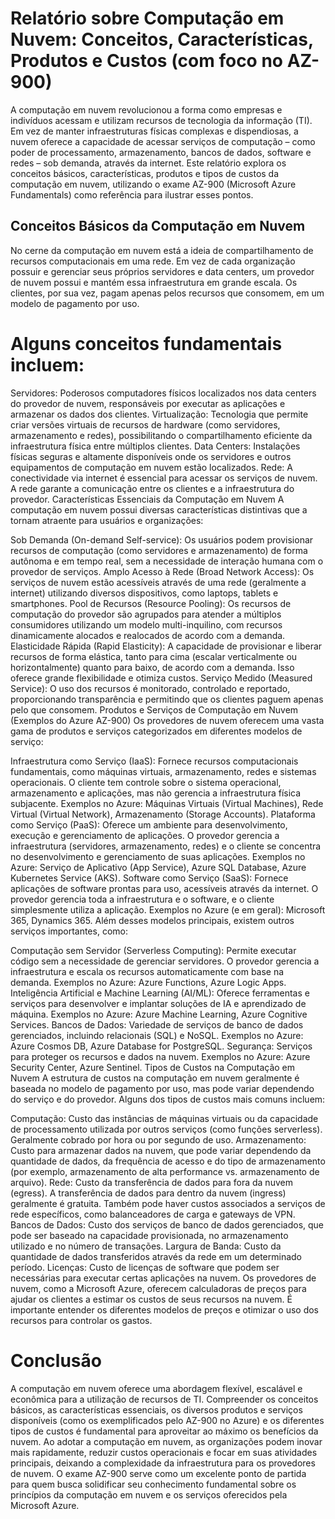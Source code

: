 # Relatório sobre Computação em Nuvem: Conceitos, Características, Produtos e Custos (com foco no AZ-900)
A computação em nuvem revolucionou a forma como empresas e indivíduos acessam e utilizam recursos de tecnologia da informação (TI). Em vez de manter infraestruturas físicas complexas e dispendiosas, a nuvem oferece a capacidade de acessar serviços de computação – como poder de processamento, armazenamento, bancos de dados, software e redes – sob demanda, através da internet. Este relatório explora os conceitos básicos, características, produtos e tipos de custos da computação em nuvem, utilizando o exame AZ-900 (Microsoft Azure Fundamentals) como referência para ilustrar esses pontos.

## Conceitos Básicos da Computação em Nuvem
No cerne da computação em nuvem está a ideia de compartilhamento de recursos computacionais em uma rede. Em vez de cada organização possuir e gerenciar seus próprios servidores e data centers, um provedor de nuvem possui e mantém essa infraestrutura em grande escala. Os clientes, por sua vez, pagam apenas pelos recursos que consomem, em um modelo de pagamento por uso.

# Alguns conceitos fundamentais incluem:

Servidores: Poderosos computadores físicos localizados nos data centers do provedor de nuvem, responsáveis por executar as aplicações e armazenar os dados dos clientes.
Virtualização: Tecnologia que permite criar versões virtuais de recursos de hardware (como servidores, armazenamento e redes), possibilitando o compartilhamento eficiente da infraestrutura física entre múltiplos clientes.
Data Centers: Instalações físicas seguras e altamente disponíveis onde os servidores e outros equipamentos de computação em nuvem estão localizados.
Rede: A conectividade via internet é essencial para acessar os serviços de nuvem. A rede garante a comunicação entre os clientes e a infraestrutura do provedor.
Características Essenciais da Computação em Nuvem
A computação em nuvem possui diversas características distintivas que a tornam atraente para usuários e organizações:

Sob Demanda (On-demand Self-service): Os usuários podem provisionar recursos de computação (como servidores e armazenamento) de forma autônoma e em tempo real, sem a necessidade de interação humana com o provedor de serviços.
Amplo Acesso à Rede (Broad Network Access): Os serviços de nuvem estão acessíveis através de uma rede (geralmente a internet) utilizando diversos dispositivos, como laptops, tablets e smartphones.
Pool de Recursos (Resource Pooling): Os recursos de computação do provedor são agrupados para atender a múltiplos consumidores utilizando um modelo multi-inquilino, com recursos dinamicamente alocados e realocados de acordo com a demanda.
Elasticidade Rápida (Rapid Elasticity): A capacidade de provisionar e liberar recursos de forma elástica, tanto para cima (escalar verticalmente ou horizontalmente) quanto para baixo, de acordo com a demanda. Isso oferece grande flexibilidade e otimiza custos.
Serviço Medido (Measured Service): O uso dos recursos é monitorado, controlado e reportado, proporcionando transparência e permitindo que os clientes paguem apenas pelo que consomem.
Produtos e Serviços de Computação em Nuvem (Exemplos do Azure AZ-900)
Os provedores de nuvem oferecem uma vasta gama de produtos e serviços categorizados em diferentes modelos de serviço:

Infraestrutura como Serviço (IaaS): Fornece recursos computacionais fundamentais, como máquinas virtuais, armazenamento, redes e sistemas operacionais. O cliente tem controle sobre o sistema operacional, armazenamento e aplicações, mas não gerencia a infraestrutura física subjacente.
Exemplos no Azure: Máquinas Virtuais (Virtual Machines), Rede Virtual (Virtual Network), Armazenamento (Storage Accounts).
Plataforma como Serviço (PaaS): Oferece um ambiente para desenvolvimento, execução e gerenciamento de aplicações. O provedor gerencia a infraestrutura (servidores, armazenamento, redes) e o cliente se concentra no desenvolvimento e gerenciamento de suas aplicações.
Exemplos no Azure: Serviço de Aplicativo (App Service), Azure SQL Database, Azure Kubernetes Service (AKS).
Software como Serviço (SaaS): Fornece aplicações de software prontas para uso, acessíveis através da internet. O provedor gerencia toda a infraestrutura e o software, e o cliente simplesmente utiliza a aplicação.
Exemplos no Azure (e em geral): Microsoft 365, Dynamics 365.
Além desses modelos principais, existem outros serviços importantes, como:

Computação sem Servidor (Serverless Computing): Permite executar código sem a necessidade de gerenciar servidores. O provedor gerencia a infraestrutura e escala os recursos automaticamente com base na demanda.
Exemplos no Azure: Azure Functions, Azure Logic Apps.
Inteligência Artificial e Machine Learning (AI/ML): Oferece ferramentas e serviços para desenvolver e implantar soluções de IA e aprendizado de máquina.
Exemplos no Azure: Azure Machine Learning, Azure Cognitive Services.
Bancos de Dados: Variedade de serviços de banco de dados gerenciados, incluindo relacionais (SQL) e NoSQL.
Exemplos no Azure: Azure Cosmos DB, Azure Database for PostgreSQL.
Segurança: Serviços para proteger os recursos e dados na nuvem.
Exemplos no Azure: Azure Security Center, Azure Sentinel.
Tipos de Custos na Computação em Nuvem
A estrutura de custos na computação em nuvem geralmente é baseada no modelo de pagamento por uso, mas pode variar dependendo do serviço e do provedor. Alguns dos tipos de custos mais comuns incluem:

Computação: Custo das instâncias de máquinas virtuais ou da capacidade de processamento utilizada por outros serviços (como funções serverless). Geralmente cobrado por hora ou por segundo de uso.
Armazenamento: Custo para armazenar dados na nuvem, que pode variar dependendo da quantidade de dados, da frequência de acesso e do tipo de armazenamento (por exemplo, armazenamento de alta performance vs. armazenamento de arquivo).
Rede: Custo da transferência de dados para fora da nuvem (egress). A transferência de dados para dentro da nuvem (ingress) geralmente é gratuita. Também pode haver custos associados a serviços de rede específicos, como balanceadores de carga e gateways de VPN.
Bancos de Dados: Custo dos serviços de banco de dados gerenciados, que pode ser baseado na capacidade provisionada, no armazenamento utilizado e no número de transações.
Largura de Banda: Custo da quantidade de dados transferidos através da rede em um determinado período.
Licenças: Custo de licenças de software que podem ser necessárias para executar certas aplicações na nuvem.
Os provedores de nuvem, como a Microsoft Azure, oferecem calculadoras de preços para ajudar os clientes a estimar os custos de seus recursos na nuvem. É importante entender os diferentes modelos de preços e otimizar o uso dos recursos para controlar os gastos.

# Conclusão
A computação em nuvem oferece uma abordagem flexível, escalável e econômica para a utilização de recursos de TI. Compreender os conceitos básicos, as características essenciais, os diversos produtos e serviços disponíveis (como os exemplificados pelo AZ-900 no Azure) e os diferentes tipos de custos é fundamental para aproveitar ao máximo os benefícios da nuvem. Ao adotar a computação em nuvem, as organizações podem inovar mais rapidamente, reduzir custos operacionais e focar em suas atividades principais, deixando a complexidade da infraestrutura para os provedores de nuvem. O exame AZ-900 serve como um excelente ponto de partida para quem busca solidificar seu conhecimento fundamental sobre os princípios da computação em nuvem e os serviços oferecidos pela Microsoft Azure.
